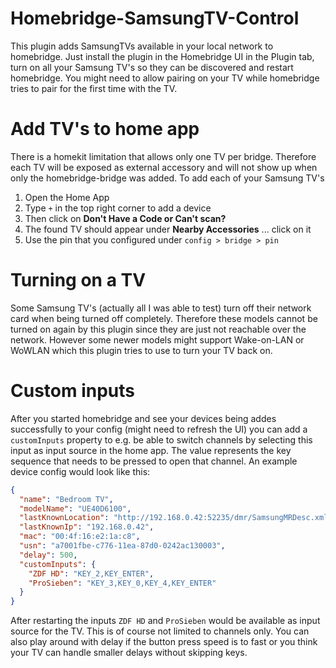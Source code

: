 # Homebridge-SamsungTV-Control

This plugin adds SamsungTVs available in your local network to homebridge. Just install the plugin in the Homebridge UI in the Plugin tab, turn on all your Samsung TV's so they can be discovered and restart homebridge. You might need to allow pairing on your TV while homebridge tries to pair for the first time with the TV.

# Add TV's to home app

There is a homekit limitation that allows only one TV per bridge. Therefore each TV will be exposed as external accessory and will not show up when only the homebridge-bridge was added. To add each of your Samsung TV's

1. Open the Home App
2. Type `+` in the top right corner to add a device
3. Then click on **Don't Have a Code or Can't scan?**
4. The found TV should appear under **Nearby Accessories** ... click on it
5. Use the pin that you configured under `config > bridge > pin`

# Turning on a TV

Some Samsung TV's (actually all I was able to test) turn off their network card when being turned off completely. Therefore these models cannot be turned on again by this plugin since they are just not reachable over the network. However some newer models might support Wake-on-LAN or WoWLAN which this plugin tries to use to turn your TV back on.

# Custom inputs

After you started homebridge and see your devices being addes successfully to your config (might need to refresh the UI) you can add a `customInputs` property to e.g. be able to switch channels by selecting this input as input source in the home app. The value represents the key sequence that needs to be pressed to open that channel. An example device config would look like this:

```json
{
  "name": "Bedroom TV",
  "modelName": "UE40D6100",
  "lastKnownLocation": "http://192.168.0.42:52235/dmr/SamsungMRDesc.xml",
  "lastKnownIp": "192.168.0.42",
  "mac": "00:4f:16:e2:1a:c8",
  "usn": "a7001fbe-c776-11ea-87d0-0242ac130003",
  "delay": 500,
  "customInputs": {
    "ZDF HD": "KEY_2,KEY_ENTER",
    "ProSieben": "KEY_3,KEY_0,KEY_4,KEY_ENTER"
  }
}
```

After restarting the inputs `ZDF HD` and `ProSieben` would be available as input source for the TV. This is of course not limited to channels only. You can also play around with delay if the button press speed is to fast or you think your TV can handle smaller delays without skipping keys.
